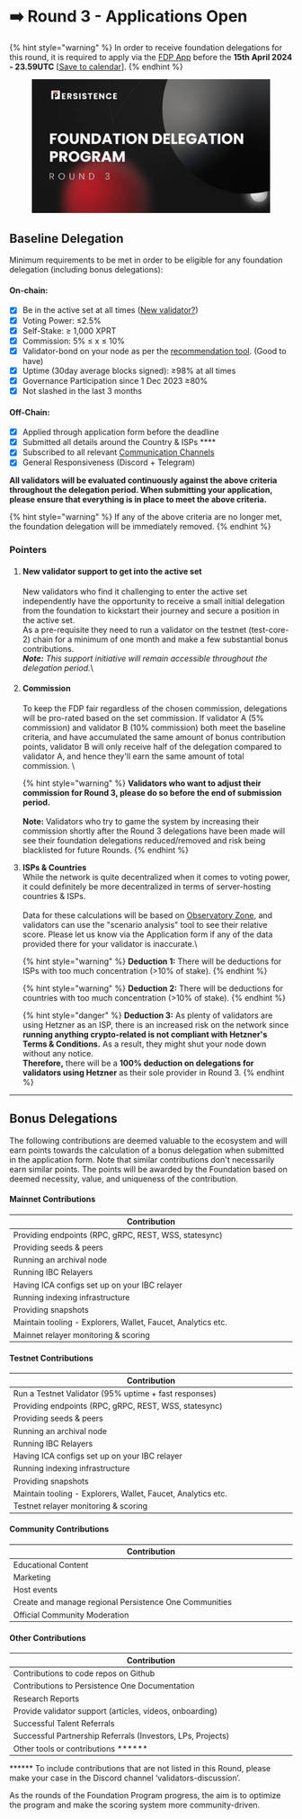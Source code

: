 # ➡️ Round 3 - Applications Open

{% hint style="warning" %}
In order to receive foundation delegations for this round, it is required to apply via the [FDP App](https://fdp.persistence.one) before the **15th April 2024 - 23.59UTC** \[[Save to calendar](https://calendar.google.com/calendar/event?action=TEMPLATE\&tmeid=M3NvdmU2MjhraWM1czl2NnQ3cHJycDFuajAgbWFkaHVyQHBlcnNpc3RlbmNlLm9uZQ\&tmsrc=madhur%40persistence.one)].
{% endhint %}

<figure><img src="../../../.gitbook/assets/photo_2024-03-21 18.08.57.jpeg" alt=""><figcaption></figcaption></figure>

## Baseline Delegation

Minimum requirements to be met in order to be eligible for any foundation delegation (including bonus delegations):

#### On-chain:

* [x] Be in the active set at all times ([New validator?](round-3-applications-open.md#pointers))
* [x] Voting Power: ≤2.5%
* [x] Self-Stake: ≥ 1,000 XPRT
* [x] Commission: 5% ≤ x ≤ 10%
* [x] Validator-bond on your node as per the [recommendation tool](https://docs.google.com/spreadsheets/d/13XXa3cHDoDsbXg7cjBRk8i0SBUBG3YoNmtKgUXCXNcI/edit?usp=sharing). (Good to have)
* [x] Uptime (30day average blocks signed): ≥98% at all times
* [x] Governance Participation since 1 Dec 2023 ≥80%&#x20;
* [x] Not slashed in the last 3 months

#### Off-Chain:

* [x] Applied through application form before the deadline
* [x] Submitted all details around the Country & ISPs \*\*\*\*
* [x] Subscribed to all relevant [Communication Channels](https://docs.persistence.one/build/validators/validator-communication)
* [x] General Responsiveness (Discord + Telegram)

**All validators will be evaluated continuously against the above criteria throughout the delegation period. When submitting your application, please ensure that everything is in place to meet the above criteria.**

{% hint style="warning" %}
If any of the above criteria are no longer met, the foundation delegation will be immediately removed.
{% endhint %}

### Pointers

1.  #### New validator support to get into the active set

    New validators who find it challenging to enter the active set independently have the opportunity to receive a small initial delegation from the foundation to kickstart their journey and secure a position in the active set. \
    As a pre-requisite they need to run a validator on the testnet (test-core-2) chain for a minimum of one month and make a few substantial bonus contributions. \
    _**Note:** This support initiative will remain accessible throughout the delegation period._\

2.  #### Commission

    To keep the FDP fair regardless of the chosen commission, delegations will be pro-rated based on the set commission. If validator A (5% commission) and validator B (10% commission) both meet the baseline criteria, and have accumulated the same amount of bonus contribution points, validator B will only receive half of the delegation compared to validator A, and hence they'll earn the same amount of total commission. \


    {% hint style="warning" %}
    **Validators who want to adjust their commission for Round 3, please do so before the end of submission period.** \
    \
    **Note:** Validators who try to game the system by increasing their commission shortly after the Round 3 delegations have been made will see their foundation delegations reduced/removed and risk being blacklisted for future Rounds.
    {% endhint %}


3.  **ISPs & Countries**\
    While the network is quite decentralized when it comes to voting power, it could definitely be more decentralized in terms of server-hosting countries & ISPs. \
    \
    Data for these calculations will be based on [Observatory Zone](https://observatory.zone/persistence), and validators can use the "scenario analysis" tool to see their relative score. Please let us know via the Application form if any of the data provided there for your validator is inaccurate.\


    {% hint style="warning" %}
    **Deduction 1:** There will be deductions for ISPs with too much concentration (>10% of stake).
    {% endhint %}



    {% hint style="warning" %}
    **Deduction 2:** There will be deductions for countries with too much concentration (>10% of stake).
    {% endhint %}



    {% hint style="danger" %}
    **Deduction 3:** As plenty of validators are using Hetzner as an ISP, there is an increased risk on the network since **running anything crypto-related is not compliant with Hetzner's Terms & Conditions.** As a result, they might shut your node down without any notice. \
    **Therefore,** there will be a **100% deduction on delegations for validators using Hetzner** as their sole provider in Round 3.
    {% endhint %}

***

## Bonus Delegations

The following contributions are deemed valuable to the ecosystem and will earn points towards the calculation of a bonus delegation when submitted in the application form. Note that similar contributions don't necessarily earn similar points. The points will be awarded by the Foundation based on deemed necessity, value, and uniqueness of the contribution.&#x20;

#### Mainnet Contributions

<table><thead><tr><th width="596">Contribution</th></tr></thead><tbody><tr><td>Providing endpoints (RPC, gRPC, REST, WSS, statesync)</td></tr><tr><td>Providing seeds &#x26; peers</td></tr><tr><td>Running an archival node</td></tr><tr><td>Running IBC Relayers</td></tr><tr><td>Having ICA configs set up on your IBC relayer</td></tr><tr><td>Running indexing infrastructure</td></tr><tr><td>Providing snapshots</td></tr><tr><td>Maintain tooling - Explorers, Wallet, Faucet, Analytics etc.</td></tr><tr><td>Mainnet relayer monitoring &#x26; scoring</td></tr></tbody></table>

#### Testnet Contributions

<table><thead><tr><th width="599">Contribution</th></tr></thead><tbody><tr><td>Run a Testnet Validator (95% uptime + fast responses)</td></tr><tr><td>Providing endpoints (RPC, gRPC, REST, WSS, statesync)</td></tr><tr><td>Providing seeds &#x26; peers</td></tr><tr><td>Running an archival node</td></tr><tr><td>Running IBC Relayers</td></tr><tr><td>Having ICA configs set up on your IBC relayer</td></tr><tr><td>Running indexing infrastructure</td></tr><tr><td>Providing snapshots</td></tr><tr><td>Maintain tooling - Explorers, Wallet, Faucet, Analytics etc.</td></tr><tr><td>Testnet relayer monitoring &#x26; scoring</td></tr></tbody></table>

#### Community Contributions

<table><thead><tr><th width="598">Contribution</th></tr></thead><tbody><tr><td>Educational Content</td></tr><tr><td>Marketing</td></tr><tr><td>Host events</td></tr><tr><td>Create and manage regional Persistence One Communities</td></tr><tr><td>Official Community Moderation</td></tr></tbody></table>

#### Other Contributions

<table><thead><tr><th width="597">Contribution</th></tr></thead><tbody><tr><td>Contributions to code repos on Github</td></tr><tr><td>Contributions to Persistence One Documentation</td></tr><tr><td>Research Reports</td></tr><tr><td>Provide validator support (articles, videos, onboarding)</td></tr><tr><td>Successful Talent Referrals</td></tr><tr><td>Successful Partnership Referrals (Investors, LPs, Projects)</td></tr><tr><td>Other tools or contributions ******</td></tr></tbody></table>

\*\*\*\*\*\* To include contributions that are not listed in this Round, please make your case in the Discord channel ‘validators-discussion’.&#x20;

As the rounds of the Foundation Program progress, the aim is to optimize the program and make the scoring system more community-driven.
